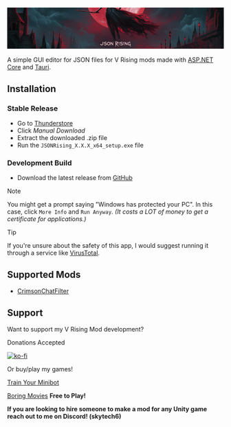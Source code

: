 ![JSONRising](https://raw.githubusercontent.com/CrimsonMods/JSONRising/master/.github/images/banner.png)

A simple GUI editor for JSON files for V Rising mods made with [ASP.NET Core](https://github.com/dotnet/aspnetcore) and [Tauri](https://github.com/tauri-apps/tauri).

## Installation
### Stable Release
- Go to [Thunderstore](https://thunderstore.io/c/v-rising/p/skytech6/JSONRising/)
- Click _Manual Download_
- Extract the downloaded .zip file
- Run the `JSONRising_X.X.X_x64_setup.exe` file

### Development Build
- Download the latest release from [GitHub](https://github.com/CrimsonMods/JSONRising/releases)

> [!NOTE]
> You might get a prompt saying "Windows has protected your PC". In this case, click `More Info` and `Run Anyway`. _(It costs a LOT of money to get a certificate for applications.)_

> [!TIP]
> If you're unsure about the safety of this app, I would suggest running it through a service like [VirusTotal](https://www.virustotal.com).

## Supported Mods
- [CrimsonChatFilter](https://thunderstore.io/c/v-rising/p/skytech6/CrimsonChatFilter/)

## Support

Want to support my V Rising Mod development? 

Donations Accepted

[![ko-fi](https://ko-fi.com/img/githubbutton_sm.svg)](https://ko-fi.com/skytech6)

Or buy/play my games! 

[Train Your Minibot](https://store.steampowered.com/app/713740/Train_Your_Minibot/) 

[Boring Movies](https://store.steampowered.com/app/1792500/Boring_Movies/) **Free to Play!**

**If you are looking to hire someone to make a mod for any Unity game reach out to me on Discord! (skytech6)**